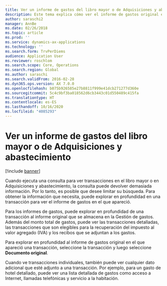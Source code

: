 ```yaml
---
title: Ver un informe de gastos del libro mayor o de Adquisiciones y abastecimiento
description: Este tema explica cómo ver el informe de gastos original en el que apareció una transacción.
author: saraschi2
manager: AnnBe
ms.date: 02/26/2018
ms.topic: article
ms.prod: ''
ms.service: dynamics-ax-applications
ms.technology: ''
ms.search.form: TrvPerDiems
audience: Application User
ms.reviewer: roschlom
ms.search.scope: Core, Operations
ms.search.region: Global
ms.author: saraschi
ms.search.validFrom: 2016-02-28
ms.dyn365.ops.version: AX 7.0.0
ms.openlocfilehash: b075b926585e27b8811f999e41dcb271277d360e
ms.sourcegitcommit: 5c4c9bf3ba018562d6cb3443c01d550489c415fa
ms.translationtype: HT
ms.contentlocale: es-ES
ms.lasthandoff: 10/16/2020
ms.locfileid: "4085293"
---
```

# <a name="view-an-expense-report-from-general-ledger-or-procurement-and-sourcing"></a>Ver un informe de gastos del libro mayor o de Adquisiciones y abastecimiento

[!include [banner](../includes/banner.md)]

Cuando ejecuta una consulta para ver transacciones en el libro mayor o en Adquisiciones y abastecimiento, la consulta puede devolver demasiada información. Por lo tanto, es posible que desee limitar su búsqueda. Para obtener la información que necesita, puede explorar en profundidad en una transacción para ver el informe de gastos en el que apareció.

Para los informes de gastos, puede explorar en profundidad de una transacción al informe original que se almacena en la Gestión de gastos. Además del monto total de gastos, puede ver las transacciones detalladas, las transacciones que son elegibles para la recuperación del impuesto al valor agregado (IVA) y los recibos que se adjuntan a los gastos.

Para explorar en profundidad al informe de gastos original en el que apareció una transacción, seleccione la transacción y luego seleccione **Documento original**.

Cuando ve transacciones individuales, también puede ver cualquier dato adicional que esté adjunto a una transacción. Por ejemplo, para un gasto de hotel detallado, puede ver una lista detallada de gastos como acceso a Internet, llamadas telefónicas y servicio a la habitación.
